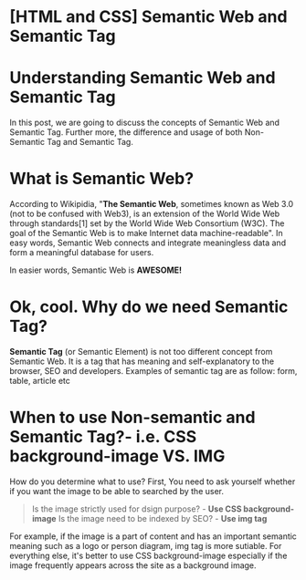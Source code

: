 [HTML and CSS] Semantic Web and Semantic Tag
===
# Understanding Semantic Web and Semantic Tag
In this post, we are going to discuss the concepts of Semantic Web and Semantic Tag. Further more, the difference and usage of both Non-Semantic Tag and Semantic Tag.

# What is Semantic Web?

  According to Wikipidia, "**The Semantic Web**, sometimes known as Web 3.0 (not to be confused with Web3), is an extension of the World Wide Web through standards[1] set by the World Wide Web Consortium (W3C). 
The goal of the Semantic Web is to make Internet data machine-readable".
In easy words, Semantic Web connects and integrate meaningless data and form a meaningful database for users.

In easier words, Semantic Web is **AWESOME!**

# Ok, cool. Why do we need Semantic Tag?

  **Semantic Tag** (or Semantic Element) is not too different concept from Semantic Web. It is a tag that has meaning and self-explanatory to the browser, SEO and developers.
Examples of semantic tag are as follow: form, table, article etc

# When to use Non-semantic and Semantic Tag?- i.e. CSS background-image VS. IMG

How do you determine what to use? First, You need to ask yourself whether if you want the image to be able to searched by the user.
  
  >Is the image strictly used for dsign purpose? - **Use CSS background-image**
  >Is the image need to be indexed by SEO? - **Use img tag**
    
For example, if the image is a part of content and has an important semantic meaning such as a logo or person diagram, img tag is more sutiable.
For everything else, it's better to use CSS background-image especially if the image frequently appears across the site as a background image.


  
